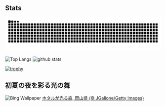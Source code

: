 ## Stats
<picture>
  <source media="(prefers-color-scheme: dark)" srcset="https://raw.githubusercontent.com/ba230t/ba230t/output/github-contribution-grid-snake-dark.svg">
  <source media="(prefers-color-scheme: light)" srcset="https://raw.githubusercontent.com/ba230t/ba230t/output/github-contribution-grid-snake.svg">
  <img alt="github contribution grid snake animation" src="https://raw.githubusercontent.com/ba230t/ba230t/output/github-contribution-grid-snake.svg">
</picture>

<p align="left">
  <img alt="Top Langs" height="150px" src="https://github-readme-stats.vercel.app/api/top-langs/?username=ba230t&layout=compact&theme=transparent" />
  <img alt="github stats" height="150px" src="https://github-readme-stats.vercel.app/api?username=ba230t&theme=transparent" />
</p>

[![trophy](https://github-profile-trophy.vercel.app/?username=ba230t&theme=transparent&column=7)](https://github.com/ryo-ma/github-profile-trophy)


<!-- Bing Wallpaper Start -->
## 初夏の夜を彩る光の舞
![Bing Wallpaper](https://www.bing.com/th?id=OHR.FireflySeason2025_JA-JP3057846302_1920x1080.jpg&rf=LaDigue_1920x1080.jpg&pid=hp)
[ホタルが光る森, 岡山県 (© JGalione/Getty Images)](https://www.bing.com/search?q=%E3%83%9B%E3%82%BF%E3%83%AB%E3%81%8C%E5%85%89%E3%82%8B%E6%A3%AE%2c+%E5%B2%A1%E5%B1%B1%E7%9C%8C&form=hpcapt&filters=HpDate%3a%2220250618_1500%22)
<!-- Bing Wallpaper End -->
